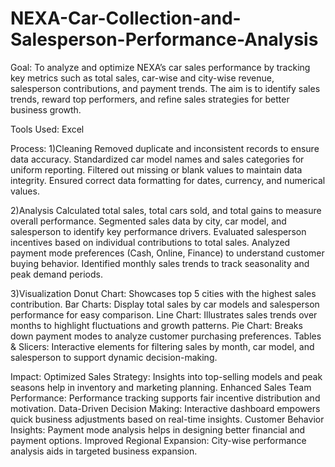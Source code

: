 # NEXA-Car-Collection-and-Salesperson-Performance-Analysis
Goal:
To analyze and optimize NEXA’s car sales performance by tracking key metrics such as total sales, car-wise and city-wise revenue, salesperson contributions, and payment trends. The aim is to identify sales trends, reward top performers, and refine sales strategies for better business growth.

Tools Used: Excel

Process:
1)Cleaning
Removed duplicate and inconsistent records to ensure data accuracy.
Standardized car model names and sales categories for uniform reporting.
Filtered out missing or blank values to maintain data integrity.
Ensured correct data formatting for dates, currency, and numerical values.

2)Analysis
Calculated total sales, total cars sold, and total gains to measure overall performance.
Segmented sales data by city, car model, and salesperson to identify key performance drivers.
Evaluated salesperson incentives based on individual contributions to total sales.
Analyzed payment mode preferences (Cash, Online, Finance) to understand customer buying behavior.
Identified monthly sales trends to track seasonality and peak demand periods.

3)Visualization
Donut Chart: Showcases top 5 cities with the highest sales contribution.
Bar Charts: Display total sales by car models and salesperson performance for easy comparison.
Line Chart: Illustrates sales trends over months to highlight fluctuations and growth patterns.
Pie Chart: Breaks down payment modes to analyze customer purchasing preferences.
Tables & Slicers: Interactive elements for filtering sales by month, car model, and salesperson to support dynamic decision-making.

Impact:
Optimized Sales Strategy: Insights into top-selling models and peak seasons help in inventory and marketing planning.
Enhanced Sales Team Performance: Performance tracking supports fair incentive distribution and motivation.
Data-Driven Decision Making: Interactive dashboard empowers quick business adjustments based on real-time insights. 
Customer Behavior Insights: Payment mode analysis helps in designing better financial and payment options. 
Improved Regional Expansion: City-wise performance analysis aids in targeted business expansion.
